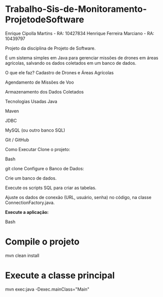# Trabalho-Sis-de-Monitoramento-ProjetodeSoftware

Enrique Cipolla Martins - RA: 10427834
Henrique Ferreira Marciano - RA: 10439797

Projeto da disciplina de Projeto de Software.

É um sistema simples em Java para gerenciar missões de drones em áreas agrícolas, salvando os dados coletados em um banco de dados.

O que ele faz?
Cadastro de Drones e Áreas Agrícolas

Agendamento de Missões de Voo

Armazenamento dos Dados Coletados

Tecnologias Usadas
Java

Maven

JDBC

MySQL (ou outro banco SQL)

Git / GitHub

Como Executar
Clone o projeto:

Bash

git clone 
Configure o Banco de Dados:

Crie um banco de dados.

Execute os scripts SQL para criar as tabelas.

Ajuste os dados de conexão (URL, usuário, senha) no código, na classe ConnectionFactory.java.

**Execute a aplicação:**

Bash

# Compile o projeto
mvn clean install

# Execute a classe principal
mvn exec:java -Dexec.mainClass="Main"
